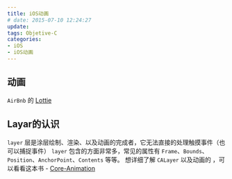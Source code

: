 ```yaml
---
title: iOS动画
# date: 2015-07-10 12:24:27
update:
tags: Objetive-C
categories: 
- iOS
- iOS动画
---
```


## 动画
`AirBnb` 的 [Lottie](https://github.com/airbnb/lottie-ios)

## Layar的认识
`layer` 层是涂层绘制、渲染、以及动画的完成者，它无法直接的处理触摸事件（也可以捕捉事件）
`layer` 包含的方面非常多，常见的属性有 `Frame`、`Bounds`、`Position`、`AnchorPoint`、`Contents` 等等。
想详细了解 `CALayer` 以及动画的 ，可以看看这本书 - [Core-Animation](https://legacy.gitbook.com/book/zsisme/ios-/details)

